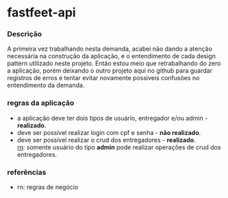 <h1>fastfeet-api</h1>

<h3>Descrição</h3>

<p>
  A primeira vez trabalhando nesta demanda, acabei não dando a atenção necessária na construção da aplicação,
  e o entendimento de cada design pattern utilizado neste projeto. Então estou meio que retrabalhando do zero
  a aplicação, porém deixando o outro projeto aqui no github para guardar registros de erros e tentar evitar 
  novamente possiveis confusões no entendimento da demanda.
</p>

<h3>regras da aplicação</h3>

<ul>
  <li>a aplicação deve ter dois tipos de usuário, entregador e/ou admin - <b>realizado</b>.</li>
  <li>deve ser possível realizar login com cpf e senha - <b>não realizado</b>.</li>
  <li>
    deve ser possível realizar o crud dos entregadores - <b>realizado</b>.
    <br/>
    <a href="#rn">rn</a>: somente usuário do tipo <b>admin</b> pode realizar operações de crud dos entregadores.
  </li>
</ul>

<h3>referências</h3>

<ul>
  <li id="rn">rn: regras de negócio</li>
</ul>

<footer>
  <!-- contatos -->
</footer>
